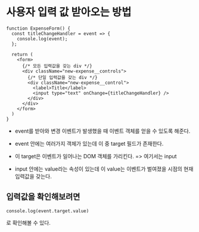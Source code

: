 # 사용자 입력 값 받아오는 방법

```
function ExpenseForm() {
  const titleChangeHandler = event => {
    console.log(event);
  };

  return (
    <form>
      {/* 모든 입력값을 갖는 div */}
      <div className="new-expense__controls">
        {/* 단일 입력값을 갖는 div */}
        <div className="new-expense__control">
          <label>Title</label>
          <input type="text" onChange={titleChangeHandler} />
        </div>
      </div>
    </form>
  )
}
```

- event를 받아와 변경 이벤트가 발생했을 때 이벤트 객체를 얻을 수 있도록 해준다.

- event 안에는 여러가지 객체가 있는데 이 중 target 필드가 존재한다.

- 이 target은 이벤트가 일어나는 DOM 객체를 가리킨다. => 여기서는 input

- input 안에는 value라는 속성이 있는데 이 value는 이벤트가 벌여졌을 시점의 현재 입력값을 갖는다.

## 입력값을 확인해보려면

```
console.log(event.target.value)
```

로 확인해볼 수 있다.
